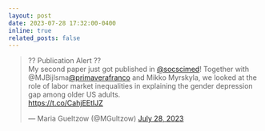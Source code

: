 ```yaml
---
layout: post
date: 2023-07-28 17:32:00-0400
inline: true
related_posts: false
---
```


<blockquote class="twitter-tweet"><p lang="en" dir="ltr">?? Publication Alert ??<br>My second paper just got published in <a href="https://twitter.com/socscimed?ref_src=twsrc%5Etfw">@socscimed</a>! Together with @MJBijlsma<a href="https://twitter.com/primaverafranco?ref_src=twsrc%5Etfw">@primaverafranco</a> and Mikko Myrskyla, we looked at the role of labor market inequalities in explaining the gender depression gap among older US adults.<br> <a href="https://t.co/CahjEEtIJZ">https://t.co/CahjEEtIJZ</a></p>&mdash; Maria Gueltzow (@MGultzow) <a href="https://twitter.com/MGultzow/status/1684834716212404224?ref_src=twsrc%5Etfw">July 28, 2023</a></blockquote> <script async src="https://platform.twitter.com/widgets.js" charset="utf-8"></script>